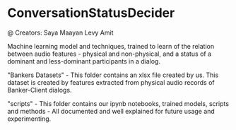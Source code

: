 # ConversationStatusDecider
@ Creators: 
Saya Maayan
Levy Amit 

Machine learning model and techniques, trained to learn of the relation between audio features - physical and non-physical, and a status of a dominant and less-dominant participants in a dialog.

"Bankers Datasets" - This folder contains an xlsx file created by us. This dataset is created by features extracted from physical audio records of Banker-Client dialogs.

"scripts" - This folder contains our ipynb notebooks, trained models, scripts and methods - All documented and well explained for future usage and experimenting.
